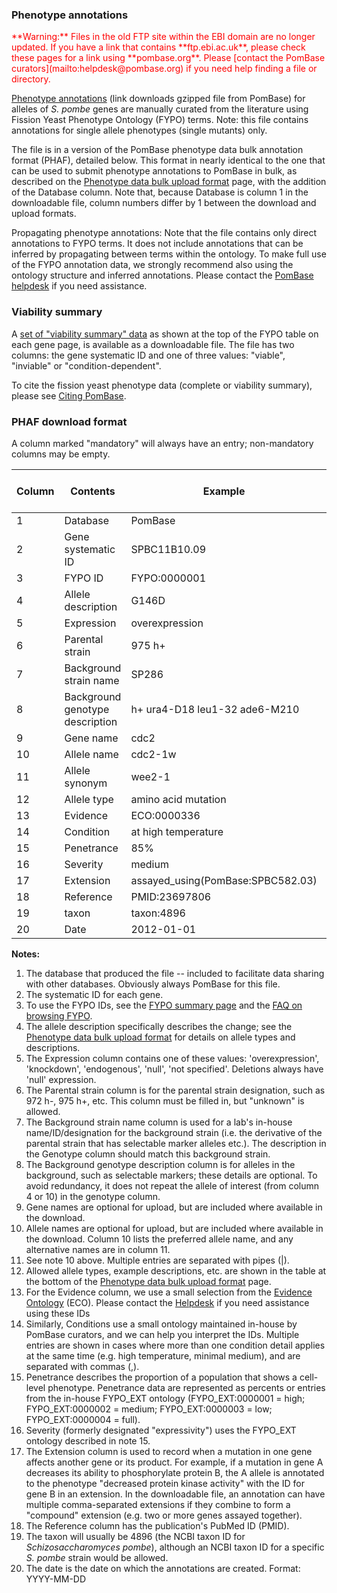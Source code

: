 ### Phenotype annotations

<div style="color: red">
**Warning:** Files in the old FTP site within the EBI domain are no
  longer updated. If you have a link that contains **ftp.ebi.ac.uk**,
  please check these pages for a link using
  **pombase.org**. Please [contact the PomBase
  curators](mailto:helpdesk@pombase.org) if you need help finding a
  file or directory.
</div>

[Phenotype annotations](https://www.pombase.org/data/annotations/Phenotype_annotations/phenotype_annotations.pombase.phaf.gz)
(link downloads gzipped file from PomBase) for alleles of
*S. pombe* genes are manually curated from the literature using
Fission Yeast Phenotype Ontology (FYPO) terms. Note: this file
contains annotations for single allele phenotypes (single mutants)
only.

The file is in a version of the PomBase phenotype data bulk annotation
format (PHAF), detailed below. This format in nearly identical to the
one that can be used to submit phenotype annotations to PomBase in bulk,
as described on the [Phenotype data bulk upload format](/documentation/phenotype-data-bulk-upload-format) 
page, with the addition of the Database column. Note that, because
Database is column 1 in the downloadable file, column numbers differ
by 1 between the download and upload formats.

Propagating phenotype annotations: Note that the file contains only
direct annotations to FYPO terms. It does not include annotations that
can be inferred by propagating between terms within the ontology. To
make full use of the FYPO annotation data, we strongly recommend also
using the ontology structure and inferred annotations. Please contact
the [PomBase helpdesk](mailto:helpdesk@pombase.org) if you need
assistance.

### Viability summary

A [set of "viability summary" data](https://www.pombase.org/data/annotations/Phenotype_annotations/FYPOviability.tsv)
as shown at the top of the FYPO table on each gene page, is available as
a downloadable file. The file has two columns: the gene systematic ID
and one of three values: "viable", "inviable" or "condition-dependent".

To cite the fission yeast phenotype data (complete or viability
summary), please see [Citing PomBase](/about/citing-pombase).

### PHAF download format

A column marked "mandatory" will always have an entry; non-mandatory
columns may be empty.

Column | Contents | Example | Mandatory? | Multiple entries allowed?
-------|----------|---------|------------|--------------------------
1 | Database | PomBase | Yes | No
2 | Gene systematic ID | SPBC11B10.09 | Yes | No
3 | FYPO ID | FYPO:0000001 | Yes | No
4 | Allele description | G146D | Yes | No
5 | Expression | overexpression | Yes | No
6 | Parental strain | 975 h+ | Yes | No
7 | Background strain name | SP286 | No | No
8 | Background genotype description | h+ ura4-D18 leu1-32 ade6-M210 | No | No
9 | Gene name | cdc2 | No | No
10 | Allele name | cdc2-1w | No | No
11 | Allele synonym | wee2-1 | No | Yes
12 | Allele type | amino acid mutation | Yes | No
13 | Evidence | ECO:0000336 | Yes | No
14 | Condition | at high temperature | Yes | Yes
15 | Penetrance | 85% | No | No
16 | Severity | medium | No | No
17 | Extension | assayed\_using(PomBase:SPBC582.03) | No | Yes
18 | Reference | PMID:23697806 | Yes | No
19 | taxon | taxon:4896 | Yes | No
20 | Date | 2012-01-01 | Yes | No

**Notes:**

1.  The database that produced the file -- included to facilitate data
    sharing with other databases. Obviously always PomBase for this
    file.
2.  The systematic ID for each gene.
3.  To use the FYPO IDs, see the [FYPO summary page](/browse-curation/fission-yeast-phenotype-ontology) 
    and the
    [FAQ on browsing FYPO](/faq/how-can-i-browse-phenotype-ontology-fypo).
4.  The allele description specifically describes the change; see the
    [Phenotype data bulk upload format](/documentation/phenotype-data-bulk-upload-format) 
    for details on allele types and descriptions.
5.  The Expression column contains one of these values:
    'overexpression', 'knockdown', 'endogenous', 'null', 'not
    specified'. Deletions always have 'null' expression.
6.  The Parental strain column is for the parental strain designation,
    such as 972 h-, 975 h+, etc. This column must be filled in, but
    "unknown" is allowed.
7.  The Background strain name column is used for a lab's in-house
    name/ID/designation for the background strain (i.e. the derivative
    of the parental strain that has selectable marker alleles
    etc.). The description in the Genotype column should match this
    background strain.
8.  The Background genotype description column is for alleles in the
    background, such as selectable markers; these details are
    optional. To avoid redundancy, it does not repeat the allele of
    interest (from column 4 or 10) in the genotype column.
9.  Gene names are optional for upload, but are included where available
    in the download.
10. Allele names are optional for upload, but are included where
    available in the download. Column 10 lists the preferred allele
    name, and any alternative names are in column 11.
11. See note 10 above. Multiple entries are separated with pipes (|).
12. Allowed allele types, example descriptions, etc. are shown in the
    table at the bottom of the 
    [Phenotype data bulk upload format](/documentation/phenotype-data-bulk-upload-format) 
    page.
13. For the Evidence column, we use a small selection from the [Evidence
    Ontology](http://www.evidenceontology.org/) (ECO). Please contact
    the [Helpdesk](mailto:helpdesk@pombase.org) if you need assistance
    using these IDs
14. Similarly, Conditions use a small ontology maintained in-house by
    PomBase curators, and we can help you interpret the IDs. Multiple
    entries are shown in cases where more than one condition detail
    applies at the same time (e.g. high temperature, minimal medium),
    and are separated with commas (,).
15. Penetrance describes the proportion of a population that shows a
    cell-level phenotype. Penetrance data are represented as percents or
    entries from the in-house FYPO\_EXT ontology (FYPO\_EXT:0000001 =
    high; FYPO\_EXT:0000002 = medium; FYPO\_EXT:0000003 = low;
    FYPO\_EXT:0000004 = full).
16. Severity (formerly designated "expressivity") uses
    the FYPO\_EXT ontology described in note 15.
17. The Extension column is used to record when a mutation in one gene
    affects another gene or its product. For example, if a mutation in
    gene A decreases its ability to phosphorylate protein B, the A
    allele is annotated to the phenotype "decreased protein kinase
    activity" with the ID for gene B in an extension. In the
    downloadable file, an annotation can have multiple comma-separated
    extensions if they combine to form a "compound" extension (e.g. two
    or more genes assayed together).
18. The Reference column has the publication's PubMed ID (PMID).
19. The taxon will usually be 4896 (the NCBI taxon ID for
    *Schizosaccharomyces pombe*), although an NCBI taxon ID for a
    specific *S. pombe* strain would be allowed.
20. The date is the date on which the annotations are created. Format: YYYY-MM-DD
